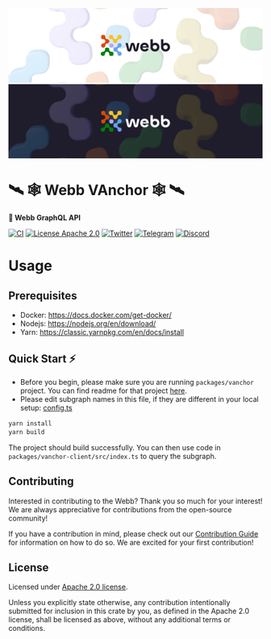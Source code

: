 <div align="center">

<a href="https://www.webb.tools/">
    
![Webb Logo](./assets/webb_banner_light.png#gh-light-mode-only)
![Webb Logo](./assets/webb_banner_dark.png#gh-dark-mode-only)
  </a>
  </div>
<h1 align="left"> 🛰️ 🕸️ Webb VAnchor 🕸️ 🛰️ </h1>
<p align="left">
    <strong>🚀 Webb GraphQL API </strong>
</p>

<div align="left" >

[![CI](https://github.com/webb-tools/orbit/actions/workflows/ci.yml/badge.svg)](https://github.com/webb-tools/web-graphql/actions/workflows/ci.yml)
[![License Apache 2.0](https://img.shields.io/badge/License-Apache%202.0-blue.svg?style=flat-square)](https://opensource.org/licenses/Apache-2.0)
[![Twitter](https://img.shields.io/twitter/follow/webbprotocol.svg?style=flat-square&label=Twitter&color=1DA1F2)](https://twitter.com/webbprotocol)
[![Telegram](https://img.shields.io/badge/Telegram-gray?logo=telegram)](https://t.me/webbprotocol)
[![Discord](https://img.shields.io/discord/833784453251596298.svg?style=flat-square&label=Discord&logo=discord)](https://discord.gg/cv8EfJu3Tn)

</div>

<h1 id="usage"> Usage </h1>

<h2 id="prerequisites"> Prerequisites </h2>

- Docker: https://docs.docker.com/get-docker/
- Nodejs: https://nodejs.org/en/download/
- Yarn: https://classic.yarnpkg.com/en/docs/install

<h2 style="border-bottom:none"> Quick Start ⚡ </h2>

- Before you begin, please make sure you are running `packages/vanchor` project. You can find readme for that project [here](../vanchor/README.md).
- Please edit subgraph names in this file, if they are different in your local setup: [config.ts](./packages/vanchor-client/config.ts)

```bash
yarn install
yarn build
```

The project should build successfully. You can then use code in `packages/vanchor-client/src/index.ts` to query the subgraph.

<h2 id="contribute"> Contributing </h2>

Interested in contributing to the Webb? Thank you so much for your interest! We are always appreciative for contributions from the open-source community!

If you have a contribution in mind, please check out our [Contribution Guide](./.github/CONTRIBUTING.md) for information on how to do so. We are excited for your first contribution!

<h2 id="license"> License </h2>

Licensed under <a href="LICENSE">Apache 2.0 license</a>.

Unless you explicitly state otherwise, any contribution intentionally submitted for inclusion in this crate by you, as defined in the Apache 2.0 license, shall be licensed as above, without any additional terms or conditions.
